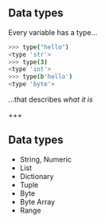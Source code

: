 ## Data types
Every variable has a type...
```sh
>>> type("hello")
<type 'str'>
>>> type(3)
<type 'int'>
>>> type(b'hello')
<type 'byte'>
```
...that describes *what it is*

+++

## Data types
  * String, Numeric
  * List
  * Dictionary
  * Tuple
  * Byte 
  * Byte Array 
  * Range
